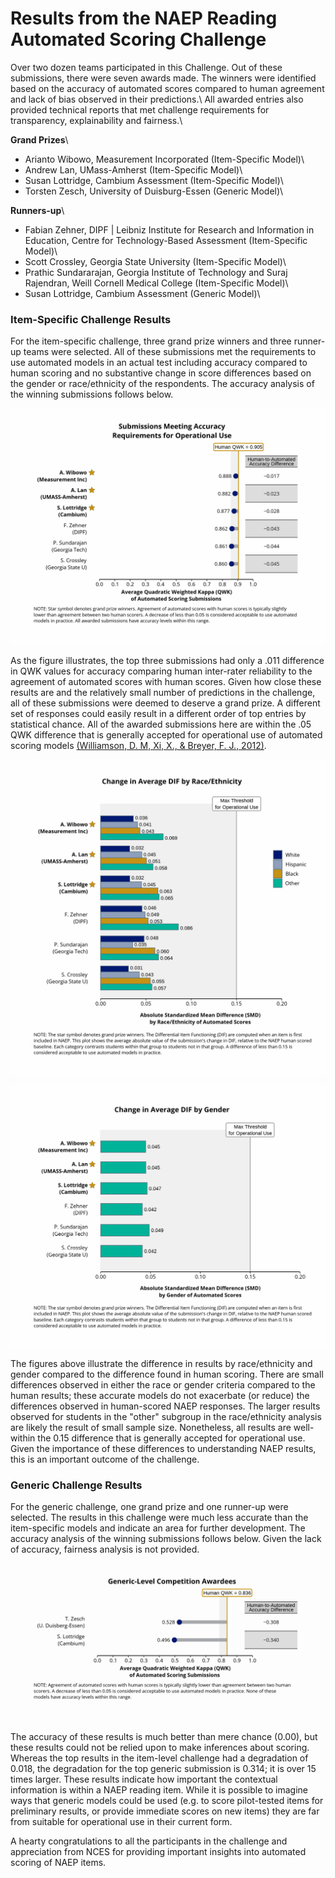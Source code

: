 # Results from the NAEP Reading Automated Scoring Challenge
Over two dozen teams participated in this Challenge.  Out of these submissions, there were seven awards made.  The winners were identified based on the accuracy of automated scores compared to human agreement and lack of bias observed in their predictions.\ All awarded entries also provided technical reports that met challenge requirements for transparency, explainability and fairness.\

**Grand Prizes**\
- Arianto Wibowo, Measurement Incorporated (Item-Specific Model)\
- Andrew Lan, UMass-Amherst (Item-Specific Model)\
- Susan Lottridge, Cambium Assessment (Item-Specific Model)\
- Torsten Zesch, University of Duisburg-Essen (Generic Model)\
 
**Runners-up**\
- Fabian Zehner, DIPF | Leibniz Institute for Research and Information in Education,
Centre for Technology-Based Assessment (Item-Specific Model)\
- Scott Crossley, Georgia State University (Item-Specific Model)\
- Prathic Sundararajan, Georgia Institute of Technology and Suraj Rajendran, Weill Cornell Medical College (Item-Specific Model)\
- Susan Lottridge, Cambium Assessment (Generic Model)\

### Item-Specific Challenge Results
For the item-specific challenge, three grand prize winners and three runner-up teams were selected.  All of these submissions met the requirements to use automated models in an actual test including accuracy  compared to human scoring and no substantive change in score differences based on the gender or race/ethnicity of the respondents.  The accuracy analysis of the winning submissions follows below. 

<p><img src="images/greatest_hits_qwk_I.png" alt="QWK Differences for Automated Models in Item-Specific Challenge" /></p>
                                           
As the figure illustrates, the top three submissions had only a .011 difference in QWK values for accuracy comparing human inter-rater reliability to the agreement of automated scores with human scores.  Given how close these results are and the relatively small number of predictions in the challenge, all of these submissions were deemed to deserve a grand prize. A different set of responses could easily result in a different order of top entries by statistical chance.  All of the awarded submissions here are within the .05 QWK difference that is generally accepted for operational use of automated scoring models [(Williamson, D. M, Xi, X., & Breyer, F. J., 2012)](https://doi.org/10.1111/j.1745-3992.2011.00223.x).

<p><img src="images/greatest_hits_race_smd_I.png" alt="SMD Differences for Automated Models by Race/Ethnicity" /></p>
<p><img src="images/greatest_hits_gender_smd_I.png" alt="SMD Differences for Automated Models by Gender" /></p>

The figures above illustrate the difference in results by race/ethnicity and gender compared to the difference found in human scoring. There are small differences observed in either the race or gender criteria compared to the human results; these accurate models do not exacerbate (or reduce) the differences observed in human-scored NAEP responses. The larger results observed for students in the "other" subgroup in the race/ethnicity analysis are likely the result of small sample size. Nonetheless, all results are well-within the 0.15 difference that is generally accepted for operational use. Given the importance of these differences to understanding NAEP results, this is an important outcome of the challenge. 

### Generic Challenge Results
For the generic challenge, one grand prize and one runner-up were selected. The results in this challenge were much less accurate than the item-specific models and indicate an area for further development. The accuracy analysis of the winning submissions follows below. Given the lack of accuracy, fairness analysis is not provided. 

<p><img src="images/greatest_hits_qwk_G.png" alt="QWK Differences for Automated Models in Generic Challenge" /></p>

The accuracy of these results is much better than mere chance (0.00), but these results could not be relied upon to make inferences about scoring. Whereas the top results in the item-level challenge had a degradation of 0.018, the degradation for the top generic submission is 0.314; it is over 15 times larger.  These results indicate how important the contextual information is within a NAEP reading item. While it is possible to imagine ways that generic models could be used (e.g. to score pilot-tested items for preliminary results, or provide immediate scores on new items) they are far from suitable for operational use in their current form. 

A hearty congratulations to all the participants in the challenge and appreciation from NCES for providing important insights into automated scoring of NAEP items. 